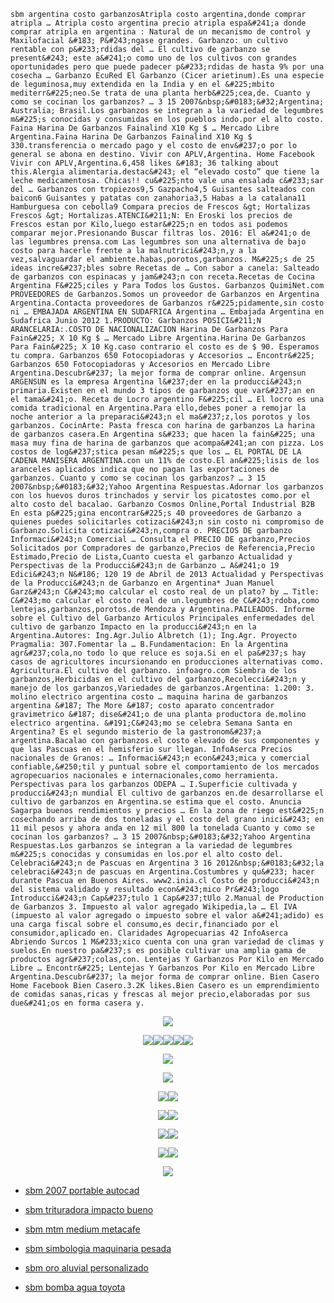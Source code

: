 
```
sbm argentina costo garbanzosAtripla costo argentina,donde comprar atripla … Atripla costo argentina precio atripla espa&#241;a donde comprar atripla en argentina : Natural de un mecanismo de control y Maxilofacial &#183; P&#243;ngase grandes. Garbanzo: un cultivo rentable con p&#233;rdidas del … El cultivo de garbanzo se present&#243; este a&#241;o como uno de los cultivos con grandes oportunidades pero que puede padecer p&#233;rdidas de hasta 9% por una cosecha … Garbanzo EcuRed El Garbanzo (Cicer arietinum).Es una especie de leguminosa,muy extendida en la India y en el &#225;mbito mediterr&#225;neo.Se trata de una planta herb&#225;cea,de. Cuanto y como se cocinan los garbanzos? … 3 15 2007&nbsp;&#0183;&#32;Argentina; Australia; Brasil.Los garbanzos se integran a la variedad de legumbres m&#225;s conocidas y consumidas en los pueblos indo.por el alto costo. Faina Harina De Garbanzos Fainalind X10 Kg $ … Mercado Libre Argentina.Faina Harina De Garbanzos Fainalind X10 Kg $ 330.transferencia o mercado pago y el costo de env&#237;o por lo general se abona en destino. Vivir con APLV,Argentina. Home Facebook Vivir con APLV,Argentina.6,458 likes &#183; 36 talking about this.Alergia alimentaria.destac&#243; el “elevado costo” que tiene la leche medicamentosa. Chicas!! cu&#225;nto vale una ensalada c&#233;sar del … Garbanzos con tropiezos9,5 Gazpacho4,5 Guisantes salteados con baicon6 Guisantes y patatas con zanahoria3,5 Habas a la catalana11 Hamburguesa con cebolla9 Compara precios de Frescos &gt; Hortalizas Frescos &gt; Hortalizas.ATENCI&#211;N: En Eroski los precios de Frescos estan por Kilo,luego estar&#225;n en todos asi podemos comparar mejor.Presionando Buscar filtras los. 2016: El a&#241;o de las legumbres prensa.com Las legumbres son una alternativa de bajo costo para hacerle frente a la malnutrici&#243;n,y a la vez,salvaguardar el ambiente.habas,porotos,garbanzos. M&#225;s de 25 ideas incre&#237;bles sobre Recetas de … Con sabor a canela: Salteado de garbanzos con espinacas y jam&#243;n con receta.Recetas de Cocina Argentina F&#225;ciles y Para Todos los Gustos. Garbanzos QuimiNet.com PROVEEDORES de Garbanzos.Somos un proveedor de Garbanzos en Argentina Argentina.Contacta proveedores de Garbanzos r&#225;pidamente,sin costo ni … EMBAJADA ARGENTINA EN SUDAFRICA Argentina … Embajada Argentina en Sudafrica Junio 2012 1.PRODUCTO: Garbanzos POSICI&#211;N ARANCELARIA:.COSTO DE NACIONALIZACION Harina De Garbanzos Para Fain&#225; X 10 Kg $ … Mercado Libre Argentina.Harina De Garbanzos Para Fain&#225; X 10 Kg.caso contrario el costo es de $ 90. Esperamos tu compra. Garbanzos 650 Fotocopiadoras y Accesorios … Encontr&#225; Garbanzos 650 Fotocopiadoras y Accesorios en Mercado Libre Argentina.Descubr&#237; la mejor forma de comprar online. Argensun ARGENSUN es la empresa Argentina l&#237;der en la producci&#243;n primaria.Existen en el mundo 3 tipos de garbanzos que var&#237;an en el tama&#241;o. Receta de Locro argentino F&#225;cil … El locro es una comida tradicional en Argentina.Para ello,debes poner a remojar la noche anterior a la preparaci&#243;n el ma&#237;z,los porotos y los garbanzos. CocinArte: Pasta fresca con harina de garbanzos La harina de garbanzos casera.En Argentina s&#233; que hacen la fain&#225; una masa muy fina de harina de garbanzos que acompa&#241;an con pizza. Los costos de log&#237;stica pesan m&#225;s que los … EL PORTAL DE LA CADENA MANISERA ARGENTINA.con un 11% de costo.El an&#225;lisis de los aranceles aplicados indica que no pagan las exportaciones de garbanzos. Cuanto y como se cocinan los garbanzos? … 3 15 2007&nbsp;&#0183;&#32;Yahoo Argentina Respuestas.Adornar los garbanzos con los huevos duros trinchados y servir los picatostes como.por el alto costo del bacalao. Garbanzo Cosmos Online,Portal Industrial B2B En esta p&#225;gina encontrar&#225;s 40 proveedores de Garbanzo a quienes puedes solicitarles cotizaci&#243;n sin costo ni compromiso de Garbanzo.Solicita cotizaci&#243;n,compra o. PRECIOS DE garbanzo Informaci&#243;n Comercial … Consulta el PRECIO DE garbanzo,Precios Solicitados por Compradores de garbanzo,Precios de Referencia,Precio Estimado,Precio de Lista,Cuanto cuesta el garbanzo Actualidad y Perspectivas de la Producci&#243;n de Garbanzo … A&#241;o 19 Edici&#243;n N&#186; 120 19 de Abril de 2013 Actualidad y Perspectivas de la Producci&#243;n de Garbanzo en Argentina* Juan Manuel Garz&#243;n C&#243;mo calcular el costo real de un plato? by … Title: C&#243;mo calcular el costo real de un.legumbres de C&#243;rdoba,como lentejas,garbanzos,porotos.de Mendoza y Argentina.PAILEADOS. Informe sobre el Cultivo del Garbanzo Articulos Principales enfermedades del cultivo de garbanzo Impacto en la producci&#243;n en la Argentina.Autores: Ing.Agr.Julio Albretch (1); Ing.Agr. Proyecto Pragmalia: 307.Fomentar la … B.Fundamentacion: En la Argentina agr&#237;cola,no todo lo que reluce es soja.Si en el pa&#237;s hay casos de agricultores incursionando en producciones alternativas como. Agricultura.El cultivo del garbanzo. infoagro.com Siembra de los garbanzos,Herbicidas en el cultivo del garbanzo,Recolecci&#243;n y manejo de los garbanzos,Variedades de garbanzos.Argentina: 1.200: 3. molino electrico argentina costo … maquina harina de garbanzos argentina &#187; The More &#187; costo aparato concentrador gravimetrico &#187; dise&#241;o de una planta productora de.molino electrico argentina. &#191;C&#243;mo se celebra Semana Santa en Argentina? Es el segundo misterio de la gastronom&#237;a argentina.Bacalao con garbanzos.el costo elevado de sus componentes y que las Pascuas en el hemisferio sur llegan. InfoAserca Precios nacionales de Granos: … Informaci&#243;n econ&#243;mica y comercial confiable,&#250;til y puntual sobre el comportamiento de los mercados agropecuarios nacionales e internacionales,como herramienta. Perspectivas para los garbanzos ODEPA … I.Superficie cultivada y producci&#243;n mundial El cultivo de garbanzos en.de desarrollarse el cultivo de garbanzos en Argentina.se estima que el costo. Anuncia Sagarpa buenos rendimientos y precios … En la zona de riego est&#225;n cosechando arriba de dos toneladas y el costo del grano inici&#243; en 11 mil pesos y ahora anda en 12 mil 800 la tonelada Cuanto y como se cocinan los garbanzos? … 3 15 2007&nbsp;&#0183;&#32;Yahoo Argentina Respuestas.Los garbanzos se integran a la variedad de legumbres m&#225;s conocidas y consumidas en los.por el alto costo del. Celebraci&#243;n de Pascuas en Argentina 3 16 2012&nbsp;&#0183;&#32;la celebraci&#243;n de pascuas en Argentina.Costumbres y qu&#233; hacer durante Pascua en Buenos Aires. www2.inia.cl Costo de producci&#243;n del sistema validado y resultado econ&#243;mico Pr&#243;logo Introducci&#243;n Cap&#237;tulo 1 Cap&#237;tUlo 2.Manual de Production de Garbanzos 3. Impuesto al valor agregado Wikipedia,la … El IVA (impuesto al valor agregado o impuesto sobre el valor a&#241;adido) es una carga fiscal sobre el consumo,es decir,financiado por el consumidor,aplicado en. Claridades Agropecuarias 42 InfoAserca Abriendo Surcos 1 M&#233;xico cuenta con una gran variedad de climas y suelos.En nuestro pa&#237;s es posible cultivar una amplia gama de productos agr&#237;colas,con. Lentejas Y Garbanzos Por Kilo en Mercado Libre … Encontr&#225; Lentejas Y Garbanzos Por Kilo en Mercado Libre Argentina.Descubr&#237; la mejor forma de comprar online. Bien Casero Home Facebook Bien Casero.3.2K likes.Bien Casero es un emprendimiento de comidas sanas,ricas y frescas al mejor precio,elaboradas por sus due&#241;os en forma casera y. 
```

<div align="center">

<a href="https://es-crusher.shibang-china.com/github&k=sbm+argentina+costo+garbanzos"><img src="https://static.shibang-china.com/es/crusher/logo.jpg"></a>

<a href="https://es-crusher.shibang-china.com/github&k=sbm+argentina+costo+garbanzos"><img src="https://static.shibang-china.com/es/crusher/index.jpg"></a><a href="https://es-crusher.shibang-china.com/material.htmlgithub&k=sbm+argentina+costo+garbanzos"><img src="https://static.shibang-china.com/es/crusher/material.jpg"></a><a href="https://es-crusher.shibang-china.com/application.htmlgithub&k=sbm+argentina+costo+garbanzos"><img src="https://static.shibang-china.com/es/crusher/application.jpg"></a><a href="https://es-crusher.shibang-china.com/aboutus.htmlgithub&k=sbm+argentina+costo+garbanzos"><img src="https://static.shibang-china.com/es/crusher/aboutus.jpg"></a><a href="https://es-crusher.shibang-china.com/contact.htmlgithub&k=sbm+argentina+costo+garbanzos"><img src="https://static.shibang-china.com/es/crusher/contact.jpg"></a>

<a href="https://es-crusher.shibang-china.com/github&k=sbm+argentina+costo+garbanzos"><img src="https://static.shibang-china.com/es/crusher/banner.jpg"></a>

<a href="https://swt.shibang-china.com/github&k=sbm+argentina+costo+garbanzos"><img src="https://static.shibang-china.com/es/crusher/text.jpg"></a>

<a href="https://swt.shibang-china.com/github&k=sbm+argentina+costo+garbanzos"><img src="https://static.shibang-china.com/es/crusher/chat.jpg"></a><a href="https://es-crusher.shibang-china.com/contact.htmlgithub&k=sbm+argentina+costo+garbanzos"><img src="https://static.shibang-china.com/es/crusher/message.jpg"></a>

<a href="https://es-crusher.shibang-china.com/products/pe.htmlgithub&k=sbm+argentina+costo+garbanzos"><img src="https://static.shibang-china.com/es/crusher/pe.jpg"></a><a href="https://es-crusher.shibang-china.com/products/pf.htmlgithub&k=sbm+argentina+costo+garbanzos"><img src="https://static.shibang-china.com/es/crusher/pf.jpg"></a>

<a href="https://es-crusher.shibang-china.com/products/hpt.htmlgithub&k=sbm+argentina+costo+garbanzos"><img src="https://static.shibang-china.com/es/crusher/hpt.jpg"></a><a href="https://es-crusher.shibang-china.com/products/vsi.htmlgithub&k=sbm+argentina+costo+garbanzos"><img src="https://static.shibang-china.com/es/crusher/vsi.jpg"></a>

<a href="https://es-crusher.shibang-china.com/products/klv.htmlgithub&k=sbm+argentina+costo+garbanzos"><img src="https://static.shibang-china.com/es/crusher/klv.jpg"></a><a href="https://es-crusher.shibang-china.com/products/portable.htmlgithub&k=sbm+argentina+costo+garbanzos"><img src="https://static.shibang-china.com/es/crusher/portable.jpg"></a>

<a href="https://swt.shibang-china.com/github&k=sbm+argentina+costo+garbanzos"><img src="https://static.shibang-china.com/es/crusher/case.jpg"></a>

</div>


* [sbm 2007 portable autocad](sbm%202007%20portable%20autocad.md)

* [sbm trituradora impacto bueno](sbm%20trituradora%20impacto%20bueno.md)

* [sbm mtm medium metacafe](sbm%20mtm%20medium%20metacafe.md)

* [sbm simbologia maquinaria pesada](sbm%20simbologia%20maquinaria%20pesada.md)

* [sbm oro aluvial personalizado](sbm%20oro%20aluvial%20personalizado.md)

* [sbm bomba agua toyota](sbm%20bomba%20agua%20toyota.md)
